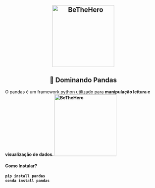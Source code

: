 # 
<h2 align="center">
    <img alt="BeTheHero" title="#delicinha" src="https://github.com/luisERH/Dominando-Pandas/blob/master/assets/pandas.png" width="200px" />
</h2>
<h2 align="center">
  🐼 Dominando Pandas
</h2>


O pandas é um framework python utilizado para <strong>manipulação<strong/> <strong>leitura<strong/> e <strong>visualização de dados<strong/>.
    <img alt="BeTheHero" title="#delicinha" src="https://pandas.pydata.org/docs/_images/01_table_dataframe.svg" width="200px" />
    
#### Como Instalar?
```sh
pip install pandas
conda install pandas 
```
